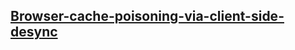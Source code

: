## [Browser-cache-poisoning-via-client-side-desync](https://portswigger.net/web-security/request-smuggling/browser/client-side-desync/lab-browser-cache-poisoning-via-client-side-desync)
